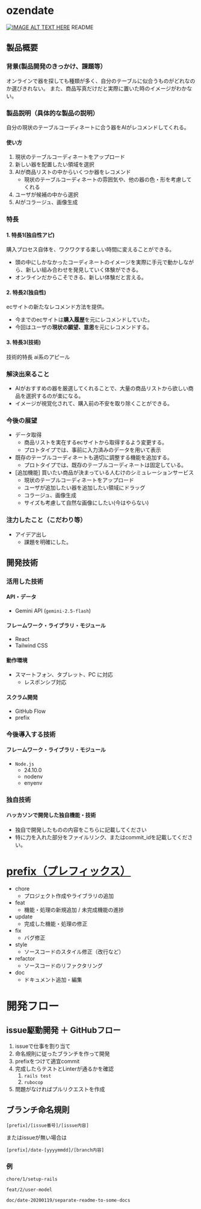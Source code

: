# ozendate

[![IMAGE ALT TEXT HERE](https://jphacks.com/wp-content/uploads/2025/05/JPHACKS2025_ogp.jpg)](https://www.youtube.com/watch?v=lA9EluZugD8)
README

## 製品概要
### 背景(製品開発のきっかけ、課題等）
オンラインで器を探しても種類が多く、自分のテーブルに似合うものがどれなのか選びきれない。
また、商品写真だけだと実際に置いた時のイメージがわかない。

### 製品説明（具体的な製品の説明）
自分の現状のテーブルコーディネートに合う器をAIがレコメンドしてくれる。

#### 使い方
1. 現状のテーブルコーディネートをアップロード
2. 新しい器を配置したい領域を選択
3. AIが商品リストの中からいくつか器をレコメンド
    - 現状のテーブルコーディネートの雰囲気や、他の器の色・形を考慮してくれる
4. ユーザが候補の中から選択
5. AIがコラージュ、画像生成



### 特長
#### 1. 特長1(独自性アピ)
購入プロセス自体を、ワクワクする楽しい時間に変えることができる。
- 頭の中にしかなかったコーディネートのイメージを実際に手元で動かしながら、新しい組み合わせを発見していく体験ができる。
- オンラインだからこそできる、新しい体験だと言える。

#### 2. 特長2(独自性)
ecサイトの新たなレコメンド方法を提供。
- 今までのecサイトは**購入履歴**を元にレコメンドしていた。
- 今回はユーザの**現状の願望、意思**を元にレコメンドする。

#### 3. 特長3(技術)
技術的特長
ai系のアピール


### 解決出来ること
- AIがおすすめの器を厳選してくれることで、大量の商品リストから欲しい商品を選択するのが楽になる。
- イメージが視覚化されて、購入前の不安を取り除くことができる。

### 今後の展望
- データ取得
    - 商品リストを実在するecサイトから取得するよう変更する。
    - プロトタイプでは、事前に入力済みのデータを用いて表示
- 既存のテーブルコーディネートも適切に調整する機能を追加する。
    - プロトタイプでは、既存のテーブルコーディネートは固定している。
- [追加機能] 買いたい商品が決まっている人むけのシミュレーションサービス
    - 現状のテーブルコーディネートをアップロード
    - ユーザが追加したい器を追加したい領域にドラッグ
    - コラージュ、画像生成
    - サイズも考慮して自然な画像にしたい(今はやらない)

### 注力したこと（こだわり等）
- アイデア出し
    - 課題を明確にした。

## 開発技術
### 活用した技術
#### API・データ
- Gemini API (`gemini-2.5-flash`)

#### フレームワーク・ライブラリ・モジュール
- React
- Tailwind CSS

#### 動作環境
- スマートフォン、タブレット、PC に対応
  - レスポンシブ対応

#### スクラム開発
* GitHub Flow
* prefix

### 今後導入する技術
#### フレームワーク・ライブラリ・モジュール
- `Node.js`
    * 24.10.0
    * nodenv
    * enyenv


### 独自技術
#### ハッカソンで開発した独自機能・技術
* 独自で開発したものの内容をこちらに記載してください
* 特に力を入れた部分をファイルリンク、またはcommit_idを記載してください。


   
# [prefix（プレフィックス）](https://qiita.com/numanomanu/items/45dd285b286a1f7280ed)
- chore
    * プロジェクト作成やライブラリの追加
- feat
    * 機能・処理の新規追加 / 未完成機能の進捗
- update
    * 完成した機能・処理の修正
- fix
    * バグ修正
- style
    * ソースコードのスタイル修正（改行など）
- refactor
    * ソースコードのリファクタリング
- doc
    * ドキュメント追加・編集


# 開発フロー
## issue駆動開発 ＋ GitHubフロー
1. issueで仕事を割り当て
2. 命名規則に従ったブランチを作って開発
3. prefixをつけて適宜commit
4. 完成したらテストとLinterが通るかを確認
    1. `rails test`
    2. `rubocop`
5. 問題がなければプルリクエストを作成

## ブランチ命名規則
```
[prefix]/[issue番号]/[issue内容]
```

またはissueが無い場合は
```
[prefix]/date-[yyyymmdd]/[branch内容]
```

### 例
```
chore/1/setup-rails
```

```
feat/2/user-model
```

```
doc/date-20200119/separate-readme-to-some-docs
```


